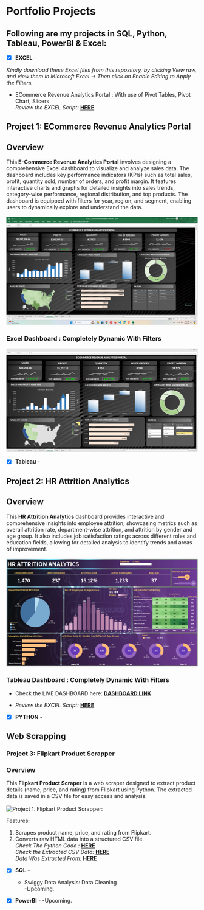# Portfolio Projects
## Following are my projects in SQL, Python, Tableau, PowerBI & Excel: <br />





- [x] **EXCEL** - 

*Kindly download these Excel files from this repository, by clicking View raw, and view them in Microsoft Excel -> Then click on Enable Editing to Apply the Filters.*

  - ECommerce Revenue Analytics Portal :  With use of Pivot Tables, Pivot Chart, Slicers <br />
*Review the EXCEL Script:* **[HERE](https://github.com/saiky-111/DataPortfolioProjects/blob/master/01_EXCEL/EXCEL_01_ECommerce%20Revenue%20Analytics%20Portal.xlsx)**<br />

## Project 1: ECommerce Revenue Analytics Portal <br />

## Overview
This<b> E-Commerce Revenue Analytics Portal</b> involves designing a comprehensive Excel dashboard to visualize and analyze sales data. The dashboard includes key performance indicators (KPIs) such as total sales, profit, quantity sold, number of orders, and profit margin. It features interactive charts and graphs for detailed insights into sales trends, category-wise performance, regional distribution, and top products. The dashboard is equipped with filters for year, region, and segment, enabling users to dynamically explore and understand the data.
<br><br>
![Excel Dashboard:](01_EXCEL/images/Dashboard_1.png)<br>

<!-- ## Insights and Questions Answered

1. **Total Sales and Profit**: 
   - What are the total sales and profit for the selected period?

2. **Profit Margin**: 
   - What is the profit margin for the selected period?

3. **Year-Over-Year Growth**: 
   - How has the year-over-year growth been for sales, profit, quantity, number of orders, and profit margin?

4. **Category-Wise Profit**: 
   - Which product categories contribute the most to profit?

5. **Top Subcategories by Sales**: 
   - What are the top 5 subcategories by sales?

6. **Regional Distribution**: 
   - What is the distribution of sales across different regions and states? -->

### Excel Dashboard : Completely Dynamic With Filters<br />
![Completely Dynamic With Added Filters:](01_EXCEL/images/Dashboard_2.png)




- [x] **Tableau** - 
## Project 2: HR Attrition Analytics <br />
## Overview
This<b> HR Attrition Analytics</b> dashboard provides interactive and comprehensive insights into employee attrition, showcasing metrics such as overall attrition rate, department-wise attrition, and attrition by gender and age group. It also includes job satisfaction ratings across different roles and education fields, allowing for detailed analysis to identify trends and areas of improvement.
<br><br>
![Tableau Dashboard:](02_TABLEAU/images/hr_attrition.png)<br>

### Tableau Dashboard : Completely Dynamic With Filters<br />
  - Check the LIVE DASHBOARD here: **[DASHBOARD LINK](https://public.tableau.com/app/profile/saikat.dhibar/viz/HRATTRITIONANALYTICS_17203705826090/HRATTRITIONANALYSIS)**  <br />


- *Review the EXCEL Script:* **[HERE](https://github.com/saiky-111/DataPortfolioProjects/blob/master/02_TABLEAU/HR%20Data.xlsx)**<br />


- [x] **PYTHON** - 

## Web Scrapping <br/>
### Project 3: Flipkart Product Scrapper <br />
### Overview
This <b>Flipkart Product Scraper</b> is a web scraper designed to extract product details (name, price, and rating) from Flipkart using Python. The extracted data is saved in a CSV file for easy access and analysis.
<br><br>
![Project 1: Flipkart Product Scrapper:](https://github.com/saiky-111/DataPortfolioProjects/blob/master/03_PYTHON/Web_Scrapping/Flipkart_Scrapper/3cgnoB2VXXo-HD.jpg)


Features:

   1. Scrapes product name, price, and rating from Flipkart.
   2. Converts raw HTML data into a structured CSV file.<br/>
*Check The Python Code :* **[HERE](https://github.com/saiky-111/DataPortfolioProjects/blob/master/03_PYTHON/Web_Scrapping/Flipkart_Scrapper/Flipkart_Scrapper.ipynb)**<br />
*Check the Extracted CSV Data:* **[HERE](https://github.com/saiky-111/DataPortfolioProjects/blob/master/03_PYTHON/Web_Scrapping/Flipkart_Scrapper/flipkart_data.csv)**<br />
*Data Was Extracted From:* **[HERE](https://www.flipkart.com/mobiles-accessories/mobiles/pr?sid=tyy,4io&q=mobile&otracker=categorytree)**<br />


- [x] **SQL** - 
  - Swiggy Data Analysis: Data Cleaning <br />
  -Upcoming.

- [x] **PowerBI** - 
  -Upcoming.